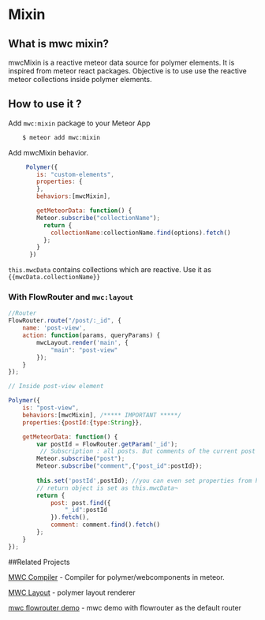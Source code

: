 # Mixin


## What is mwc mixin?

mwcMixin is a reactive meteor data source for polymer elements. It is inspired from meteor react packages. Objective is to use use the
reactive meteor collections inside polymer elements.

## How to use it ?


Add `mwc:mixin` package to your Meteor App 


```sh
    $ meteor add mwc:mixin
```
Add mwcMixin behavior.

```js
     Polymer({
        is: "custom-elements",
        properties: {
        },
        behaviors:[mwcMixin],

        getMeteorData: function() {
        Meteor.subscribe("collectionName");
          return {
            collectionName:collectionName.find(options).fetch()
          };
        }
      })
```

`this.mwcData` contains collections which are reactive. Use it as
`{{mwcData.collectionName}}`

### With FlowRouter and `mwc:layout`

```js
//Router
FlowRouter.route("/post/:_id", {
    name: 'post-view',
    action: function(params, queryParams) {
        mwcLayout.render('main', {
            "main": "post-view"
        });
    }
});

// Inside post-view element

Polymer({
    is: "post-view",
    behaviors:[mwcMixin], /***** IMPORTANT *****/
    properties:{postId:{type:String}},

    getMeteorData: function() {
        var postId = FlowRouter.getParam('_id');
         // Subscription : all posts. But comments of the current post only.
        Meteor.subscribe("post");
        Meteor.subscribe("comment",{"post_id":postId});
        
        this.set('postId',postId); //you can even set properties from here.
        // return object is set as this.mwcData¬
        return {
            post: post.find({
                "_id":postId
            }).fetch(),
            comment: comment.find().fetch()
        };
    }
});

```

##Related Projects

[MWC Compiler](https://github.com/meteorwebcomponents/compiler) - Compiler for polymer/webcomponents in meteor.

[MWC Layout](https://github.com/meteorwebcomponents/layout) - polymer layout renderer

[mwc flowrouter demo](https://github.com/meteorwebcomponents/demo-flowrouter) - mwc demo with flowrouter as the default router
